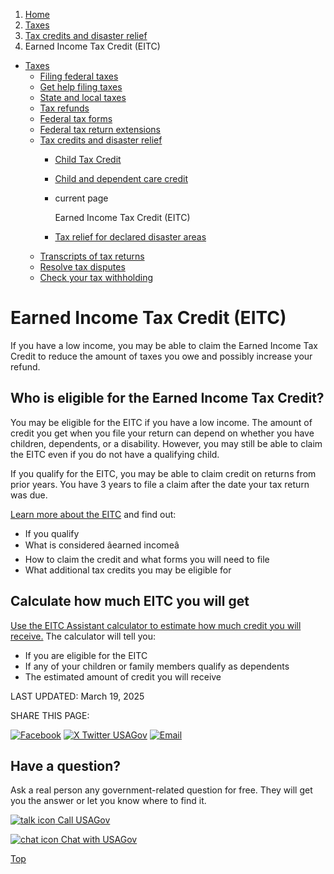 1. [Home](/)
2. [Taxes](/taxes)
3. [Tax credits and disaster relief](/child-disaster-tax)
4. Earned Income Tax Credit (EITC)

* [Taxes](/taxes)
  + [Filing federal taxes](/file-federal-taxes)
  + [Get help filing taxes](/help-with-taxes)
  + [State and local taxes](/state-taxes)
  + [Tax refunds](/tax-refunds)
  + [Federal tax forms](/get-tax-forms)
  + [Federal tax return extensions](/federal-tax-extensions)
  + [Tax credits and disaster relief](/child-disaster-tax)
    - [Child Tax Credit](/child-tax-credit)
    - [Child and dependent care credit](/child-dependent-care-credit)
    - current page

      Earned Income Tax Credit (EITC)
    - [Tax relief for declared disaster areas](/tax-disaster-relief)
  + [Transcripts of tax returns](/tax-return-transcripts)
  + [Resolve tax disputes](/resolve-tax-disputes)
  + [Check your tax withholding](/check-tax-withholding)

Earned Income Tax Credit (EITC)
===============================

If you have a low income, you may be able to claim the Earned Income Tax Credit to reduce the amount of taxes you owe and possibly increase your refund.

**Who is eligible for the Earned Income Tax Credit?**
-----------------------------------------------------

You may be eligible for the EITC if you have a low income. The amount of credit you get when you file your return can depend on whether you have children, dependents, or a disability. However, you may still be able to claim the EITC even if you do not have a qualifying child.

If you qualify for the EITC, you may be able to claim credit on returns from prior years. You have 3 years to file a claim after the date your tax return was due.

[Learn more about the EITC](https://www.irs.gov/credits-deductions/individuals/earned-income-tax-credit-eitc)
and find out:

* If you qualify
* What is considered âearned incomeâ
* How to claim the credit and what forms you will need to file
* What additional tax credits you may be eligible for

**Calculate how much EITC you will get**
----------------------------------------

[Use the EITC Assistant calculator to estimate how much credit you will receive.](https://www.irs.gov/credits-deductions/individuals/earned-income-tax-credit/use-the-eitc-assistant)
The calculator will tell you:

* If you are eligible for the EITC
* If any of your children or family members qualify as dependents
* The estimated amount of credit you will receive

LAST UPDATED:
March 19, 2025

SHARE THIS PAGE:

[![Facebook](/themes/custom/usagov/images/social-media-icons/Facebook_Icon.svg)](https://www.facebook.com/sharer/sharer.php?u=https://www.usa.gov/earned-income-credit&v=3)
[![X Twitter USAGov](/themes/custom/usagov/images/social-media-icons/X_Twitter_Icon.svg?version=2)](https://twitter.com/intent/tweet?source=webclient&text=https://www.usa.gov/earned-income-credit)
[![Email](/themes/custom/usagov/images/social-media-icons/Email_Icon.svg?version=2)](mailto:?subject=https://www.usa.gov/earned-income-credit)

Have a question?
----------------

Ask a real person any government-related question for free. They will get you the answer or let you know where to find it.

[![talk icon](/themes/custom/usagov/images/ICONS_talk.png)
Call USAGov](/phone)

[![chat icon](/themes/custom/usagov/images/ICONS_chat.png)
Chat with USAGov](/chat)

[Top](#main-content)